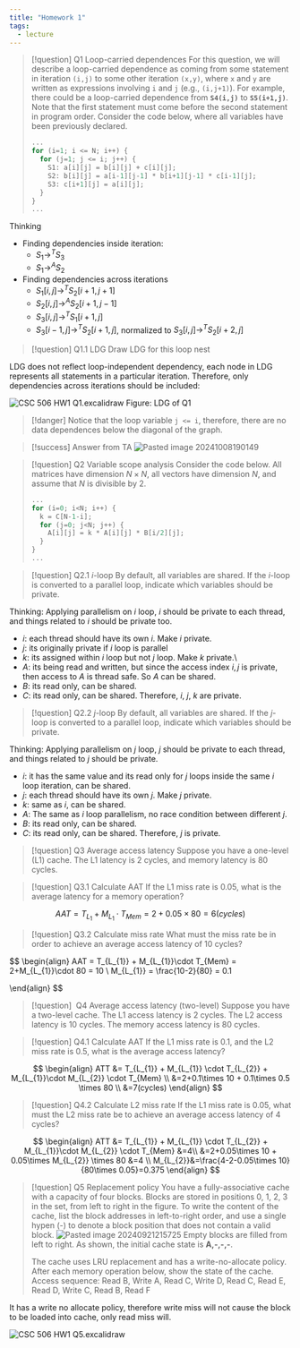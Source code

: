 ```yaml
---
title: "Homework 1"
tags:
  - lecture
---
```


> [!question] Q1 Loop-carried dependences
> For this question, we will describe a loop-carried dependence as coming from some statement in iteration `(i,j)` to some other iteration `(x,y)`, where `x` and `y` are written as expressions involving `i` and `j` (e.g., `(i,j+1)`). For example, there could be a loop-carried dependence from **`S4(i,j)`** to **`S5(i+1,j)`**. Note that the first statement must come before the second statement in program order.
> Consider the code below, where all variables have been previously declared.
>
> ```cpp
> ...
> for (i=1; i <= N; i++) {
>   for (j=1; j <= i; j++) {
>     S1: a[i][j] = b[i][j] + c[i][j];
>     S2: b[i][j] = a[i-1][j-1] * b[i+1][j-1] * c[i-1][j];
>     S3: c[i+1][j] = a[i][j];
>   }
> }
> ...
> ```

Thinking

- Finding dependencies inside iteration:
  - $S_{1} \mathop{\to}^T S_{3}$
  - $S_{1} \mathop{\to}^{A} S_{2}$
- Finding dependencies across iterations
  - $S_{1}[i,j]\mathop{\to}^T S_{2}[i+1,j+1]$
  - $S_{2}[i,j]\mathop{\to}^A S_{2}[i+1,j-1]$
  - $S_{3}[i,j]\mathop{\to}^T S_{1}[i+1,j]$
  - $S_{3}[i-1,j]\mathop{\to}^T S_{2}[i+1,j]$, normalized to $S_{3}[i,j]\mathop{\to}^T S_{2}[i+2,j]$

> [!question] Q1.1 LDG
> Draw LDG for this loop nest

LDG does not reflect loop-independent dependency, each node in LDG represents all statements in a particular iteration. Therefore, only dependencies across iterations should be included:

![CSC 506 HW1 Q1.excalidraw](./imgs/Snipaste_2024-12-12_10-36-57.png)
Figure: LDG of Q1

> [!danger]
> Notice that the loop variable `j <= i`, therefore, there are no data dependences below the diagonal of the graph.

> [!success] Answer from TA
> ![Pasted image 20241008190149](./imgs/Pasted%20image%2020241008190149.png)

> [!question] Q2 Variable scope analysis
> Consider the code below. All matrices have dimension $N\times N$, all vectors have dimension $N$, and assume that $N$ is divisible by $2$.
>
> ```cpp
> ...
> for (i=0; i<N; i++) {
>   k = C[N-1-i];
>   for (j=0; j<N; j++) {
>     A[i][j] = k * A[i][j] * B[i/2][j];
>   }
> }
> ...
> ```

> [!question] Q2.1 $i$-loop
> By default, all variables are shared. If the $i$-loop is converted to a parallel loop, indicate which variables should be private.

Thinking:
Applying parallelism on $i$ loop, $i$ should be private to each thread, and things related to $i$ should be private too.

- $i$: each thread should have its own $i$. Make $i$ private.
- $j$: its originally private if $i$ loop is parallel
- $k$: its assigned within $i$ loop but not $j$ loop. Make $k$ private.\
- $A$: its being read and written, but since the access index $i,j$ is private, then access to $A$ is thread safe. So $A$ can be shared.
- $B$: its read only, can be shared.
- $C$: its read only, can be shared.
  Therefore, $i$, $j$, $k$ are private.

> [!question] Q2.2 $j$-loop
> By default, all variables are shared. If the $j$-loop is converted to a parallel loop, indicate which variables should be private.

Thinking:
Applying parallelism on $j$ loop, $j$ should be private to each thread, and things related to $j$ should be private.

- $i$: it has the same value and its read only for $j$ loops inside the same $i$ loop iteration, can be shared.
- $j$: each thread should have its own $j$. Make $j$ private.
- $k$: same as $i$, can be shared.
- $A$: The same as $i$ loop parallelism, no race condition between different $j$.
- $B$: its read only, can be shared.
- $C$: its read only, can be shared.
  Therefore, $j$ is private.

> [!question] Q3 Average access latency
> Suppose you have a one-level (L1) cache. The L1 latency is 2 cycles, and memory latency is 80 cycles.

> [!question] Q3.1 Calculate AAT
> If the L1 miss rate is 0.05, what is the average latency for a memory operation?

$$
AAT = T_{L_{1}} + M_{L_{1}}\cdot T_{Mem} = 2+0.05\times 80 = 6 (cycles)
$$

> [!question] Q3.2 Calculate miss rate
> What must the miss rate be in order to achieve an average access latency of 10 cycles?

$$
\begin{align}
AAT = T_{L_{1}} + M_{L_{1}}\cdot T_{Mem} = 2+M_{L_{1}}\cdot 80 = 10 \\
M_{L_{1}} = \frac{10-2}{80} = 0.1

\end{align}
$$

> [!question]  Q4 Average access latency (two-level)
> Suppose you have a two-level cache. The L1 access latency is 2 cycles. The L2 access latency is 10 cycles. The memory access latency is 80 cycles.

> [!question] Q4.1 Calculate AAT
> If the L1 miss rate is 0.1, and the L2 miss rate is 0.5, what is the average access latency?

$$
\begin{align}
ATT &= T_{L_{1}} + M_{L_{1}} \cdot T_{L_{2}} + M_{L_{1}}\cdot M_{L_{2}} \cdot T_{Mem} \\
&=2+0.1\times 10 + 0.1\times 0.5 \times 80 \\
&=7(cycles)
\end{align}
$$

> [!question] Q4.2 Calculate L2 miss rate
> If the L1 miss rate is 0.05, what must the L2 miss rate be to achieve an average access latency of 4 cycles?

$$
\begin{align}
ATT &= T_{L_{1}} + M_{L_{1}} \cdot T_{L_{2}} + M_{L_{1}}\cdot M_{L_{2}} \cdot T_{Mem} &=4\\
&=2+0.05\times 10 + 0.05\times M_{L_{2}} \times 80 &=4 \\
M_{L_{2}}&=\frac{4-2-0.05\times 10}{80\times 0.05}=0.375
\end{align}
$$

> [!question] Q5 Replacement policy
> You have a fully-associative cache with a capacity of four blocks. Blocks are stored in positions 0, 1, 2, 3 in the set, from left to right in the figure. To write the content of the cache, list the block addresses in left-to-right order, and use a single hypen (-) to denote a block position that does not contain a valid block.
> ![Pasted image 20240921215725](./imgs/Pasted%20image%2020240921215725.png)
> Empty blocks are filled from left to right. As shown, the initial cache state is **A,-,-,-**.
>
> The cache uses LRU replacement and has a write-no-allocate policy. After each memory operation below, show the state of the cache.
> Access sequence: Read B, Write A, Read C, Write D, Read C, Read E, Read D, Write C, Read B, Read F

It has a write no allocate policy, therefore write miss will not cause the block to be loaded into cache, only read miss will.

![CSC 506 HW1 Q5.excalidraw](./imgs/Snipaste_2024-12-12_10-38-08.png)
